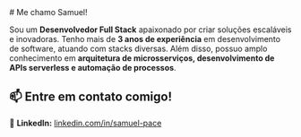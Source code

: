 <greeting>
# Me chamo Samuel!

Sou um **Desenvolvedor Full Stack** apaixonado por criar soluções escaláveis e inovadoras. Tenho mais de **3 anos de experiência** em desenvolvimento de software, atuando com stacks diversas. Além disso, possuo amplo conhecimento em **arquitetura de microsserviços, desenvolvimento de APIs serverless e automação de processos**.

## 📫 Entre em contato comigo!
📌 **LinkedIn:** [linkedin.com/in/samuel-pace](https://www.linkedin.com/in/samuel-pace/)  
